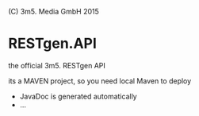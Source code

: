 (C) 3m5. Media GmbH 2015
# RESTgen.API
the official 3m5. RESTgen API

its a MAVEN project, so you need local Maven to deploy

+ JavaDoc is generated automatically
+ ...